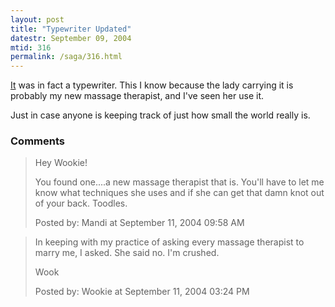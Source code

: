 ```yaml
---
layout: post
title: "Typewriter Updated"
datestr: September 09, 2004
mtid: 316
permalink: /saga/316.html
---
```


<a href="/2004/08/09/2004-08-09-308" title="Typewriter?">It</a> was in fact a typewriter.  This I know because the lady carrying it is probably my new massage therapist, and I've seen her use it.

Just in case anyone is keeping track of just how small the world really is.

### Comments

<blockquote>
Hey Wookie!

You found one....a new massage therapist that is.  You'll have to let me know what techniques she uses and if she can get that damn knot out of your back. Toodles.

 
<div class="comment-meta">Posted by: Mandi at September 11, 2004 09:58 AM</div> </blockquote>

<blockquote>
In keeping with my practice of asking every massage therapist to marry me, I asked.  She said no.  I'm crushed.

Wook
<div class="comment-meta">Posted by: Wookie at September 11, 2004 03:24 PM</div> </blockquote>

